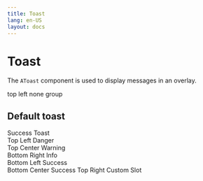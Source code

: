 ```yaml
---
title: Toast
lang: en-US
layout: docs
---
```


<script setup lang="ts">

import { ref, reactive, computed } from "vue";
import { AButton, AToasts, AToast } from '../../src/'
import { generateComponentCode } from "../utils/functions";
import { useToast } from "../../src";
const { showToast } = useToast();

const code = computed(() => {
  // return generateComponentCode(componentData);
  return `function showInfoToast() {
  showToast({
    type: "info",
    detail: "Account will be verified soon",
    summary: "Information",
    duration: 3333,
    group: "br"
  });
}`;
});

function generateToast(group?: string) {
  showToast({
    type: "info",
    detail: "Done successfully",
    summary: "Success -> info summary",
    duration: 44444,
    group
  });
}

function showSuccessToast() {
  showToast({
    type: "success",
    detail: "Done successfully done",
    summary: "Success",
    duration: 3333,
    group: "none"
  });
}

function showDangerToast() {
  showToast({
    type: "danger",
    detail: "Something went wrong! tl",
    summary: "Error",
    duration: 3333,
    group: "bl"
  });
}

function showWarningToast() {
  showToast({
    type: "warning",
    detail: "This might cause error!",
    summary: "Warning",
    duration: 3333,
    group: "tc"
  });
}

function showInfoToast() {
  showToast({
    type: "info",
    detail: "Account will be verified soon",
    summary: "Information",
    duration: 3333,
    group: "br"
  });
}

</script>

<style>

.custom-toast {
  /* border: 1px solid gray; */
  min-height: 99px;
  width: 333px;
  padding: 15px 9px;
  color: #22c55e;
  background: #f0fdf4;
  border: 1px solid #22c55e;
  border-radius: 4px;
  position: relative;
}

.close-button {
  background: none;
  border: none;
  cursor: pointer;
  font-weight: bold;
  position: absolute;
  top: 0;
  right: 0;
  z-index: 99;
  padding: 5px 9px;
  color: red;
  opacity: 0.8;
}

.close-button:hover {
  opacity: 1;
}
</style>

# Toast

The <code>AToast</code> component is used to display messages in an overlay.

<div>
  <AToasts position="top-center" group="none"></AToasts>
  <AToasts position="top-left" group="none"> top left none group </AToasts>
  <AToasts position="top-center" group="tc"> </AToasts>
  <AToasts position="bottom-left" group="bl"> </AToasts>
  <AToasts position="bottom-right" group="br"> </AToasts>
  <AToasts position="bottom-center" group="bc"> </AToasts>
  <AToasts position="top-right" group="tr">
    <template #default="{ toast, close }">
      <div class="custom-toast">
        <div class="ta-right">
          <button @click="close(toast)" class="close-button">X</button>
        </div>
        <div class="text-center">
          <img src="https://cdn-icons-png.flaticon.com/512/5610/5610944.png" style="max-hright: 44px" alt="" />
          <h2>{{ toast.summary }}</h2>
          <p>{{ toast.detail }}</p>
        </div>
      </div>
    </template>
  </AToasts>
</div>

<div class="row gap-0 mt-4">
  <div class="col-md-4">
    <h2>Default toast</h2>
    <div class="playground__item mt-3">
      <AButton @click="showSuccessToast()">Success Toast</AButton> <br />
      <AButton @click="showDangerToast" class="mt-2" variant="danger">
        Top Left Danger
      </AButton>
      <br />
      <AButton @click="showWarningToast" class="mt-2" variant="warning">
        Top Center Warning
      </AButton>
      <br />
      <AButton @click="showInfoToast" class="mt-2" variant="info">
        Bottom Right Info
      </AButton>
      <br />
      <AButton @click="generateToast('bl')" class="mt-2">
        Bottom Left Success
      </AButton>
      <br />
      <AButton @click="generateToast('bc')" class="mt-2">
        Bottom Center Success
      </AButton>
      <AButton @click="generateToast('tr')" class="mt-2">
        Top Right Custom Slot
      </AButton>
    </div>
  </div>
</div>

